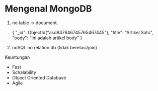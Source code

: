 # Mengenal MongoDB

1. no table -> document.

      {
        "_id": ObjectId("asd847646745765467445"),
        "title": "Artikel Satu",
        "body": "Ini adalah artikel body"
      }

2. noSQL no relation db (tidak berelasi/join)

Keuntungan
- Fast
- Schalability
- Object Oriented Database
- Agile

